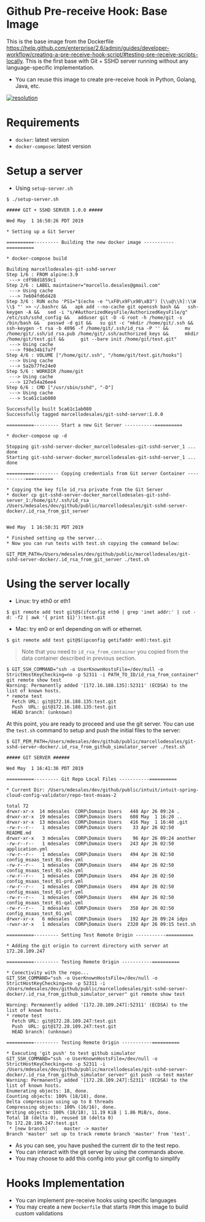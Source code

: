 # Github Pre-receive Hook: Base Image

This is the base image from the Dockerfile https://help.github.com/enterprise/2.6/admin/guides/developer-workflow/creating-a-pre-receive-hook-script/#testing-pre-receive-scripts-locally. This is the first base with Git + SSHD server running without any language-specific implementation.

* You can reuse this image to create pre-receive hook in Python, Golang, Java, etc.

[![resolution](http://dockeri.co/image/marcellodesales/git-sshd-server "Git SSHD Server Base Image")](https://hub.docker.com/r/marcellodesales/git-sshd-server/)

# Requirements

* `docker`: latest version
* `docker-compose`: latest version

# Setup a server

* Using `setup-server.sh`

```console
$ ./setup-server.sh

##### GIT + SSHD SERVER 1.0.0 #####

Wed May  1 16:50:26 PDT 2019

* Setting up a Git Server

==========--------- Building the new docker image -----------==========

* docker-compose build

Building marcellodesales-git-sshd-server
Step 1/6 : FROM alpine:3.9
 ---> cdf98d1859c1
Step 2/6 : LABEL maintainer="marcello.desales@gmail.com"
 ---> Using cache
 ---> 7e604fd6d428
Step 3/6 : RUN echo 'PS1="$(echo -e "\xF0\x9F\x90\xB3") [\\u@\\h]:\\W \\$ "' >> ~/.bashrc &&   apk add --no-cache git openssh bash &&   ssh-keygen -A &&   sed -i "s/#AuthorizedKeysFile/AuthorizedKeysFile/g" /etc/ssh/sshd_config &&   adduser git -D -G root -h /home/git -s /bin/bash &&   passwd -d git &&   su git -c "mkdir /home/git/.ssh &&      ssh-keygen -t rsa -b 4096 -f /home/git/.ssh/id_rsa -P '' &&      mv /home/git/.ssh/id_rsa.pub /home/git/.ssh/authorized_keys &&      mkdir /home/git/test.git &&      git --bare init /home/git/test.git"
 ---> Using cache
 ---> f98e34b17a7f
Step 4/6 : VOLUME ["/home/git/.ssh", "/home/git/test.git/hooks"]
 ---> Using cache
 ---> 5a2b77fe24e0
Step 5/6 : WORKDIR /home/git
 ---> Using cache
 ---> 127e54a26ee4
Step 6/6 : CMD ["/usr/sbin/sshd", "-D"]
 ---> Using cache
 ---> 5ca61c1ab080

Successfully built 5ca61c1ab080
Successfully tagged marcellodesales/git-sshd-server:1.0.0

==========--------- Start a new Git Server -----------==========

* docker-compose up -d

Stopping git-sshd-server-docker_marcellodesales-git-sshd-server_1 ... done
Starting git-sshd-server-docker_marcellodesales-git-sshd-server_1 ... done

==========--------- Copying credentials from Git server Container -----------==========

* Copying the key file id_rsa private from the Git Server
* docker cp git-sshd-server-docker_marcellodesales-git-sshd-server_1:/home/git/.ssh/id_rsa /Users/mdesales/dev/github/public/marcellodesales/git-sshd-server-docker/.id_rsa_from_git_server


Wed May  1 16:50:31 PDT 2019

* Finished setting up the server...
* Now you can run tests with test.sh copying the command below:

GIT_PEM_PATH=/Users/mdesales/dev/github/public/marcellodesales/git-sshd-server-docker/.id_rsa_from_git_server ./test.sh
```

# Using the server locally

* Linux: try eth0 or eth1

```
$ git remote add test git@$(ifconfig eth0 | grep 'inet addr:' | cut -d: -f2 | awk '{ print $1}'):test.git
```

* Mac: try en0 or en1 depending on wifi or ethernet.

```
$ git remote add test git@$(ipconfig getifaddr en0):test.git
```

> Note that you need to `id_rsa_from_container` you copied from the data container described in previous section.

```
$ GIT_SSH_COMMAND="ssh -o UserKnownHostsFile=/dev/null -o StrictHostKeyChecking=no -p 52311 -i PATH_TO_ID/id_rsa_from_container" git remote show test
Warning: Permanently added '[172.16.188.135]:52311' (ECDSA) to the list of known hosts.
* remote test
  Fetch URL: git@172.16.188.135:test.git
  Push  URL: git@172.16.188.135:test.git
  HEAD branch: (unknown)
```

At this point, you are ready to proceed and use the git server. You can use the `test.sh` command to setup and push the initial files to the server:

```console
$ GIT_PEM_PATH=/Users/mdesales/dev/github/public/marcellodesales/git-sshd-server-docker/.id_rsa_from_github_simulator_server ./test.sh

##### GIT SERVER ######

Wed May  1 16:41:36 PDT 2019

==========--------- Git Repo Local Files -----------==========

* Current Dir: /Users/mdesales/dev/github/public/intuit/intuit-spring-cloud-config-validator/repo-test-msaas-2

total 72
drwxr-xr-x  14 mdesales  CORP\Domain Users   448 Apr 26 09:24 .
drwxr-xr-x  19 mdesales  CORP\Domain Users   608 May  1 16:20 ..
drwxr-xr-x  13 mdesales  CORP\Domain Users   416 May  1 16:40 .git
-rw-r--r--   1 mdesales  CORP\Domain Users    33 Apr 26 02:50 README.md
drwxr-xr-x   3 mdesales  CORP\Domain Users    96 Apr 26 09:24 another
-rw-r--r--   1 mdesales  CORP\Domain Users   243 Apr 26 02:50 application.yml
-rw-r--r--   1 mdesales  CORP\Domain Users   494 Apr 26 02:50 config_msaas_test_01-dev.yml
-rw-r--r--   1 mdesales  CORP\Domain Users   494 Apr 26 02:50 config_msaas_test_01-e2e.yml
-rw-r--r--   1 mdesales  CORP\Domain Users   494 Apr 26 02:50 config_msaas_test_01-prd.yml
-rw-r--r--   1 mdesales  CORP\Domain Users   494 Apr 26 02:50 config_msaas_test_01-prf.yml
-rw-r--r--   1 mdesales  CORP\Domain Users   494 Apr 26 02:50 config_msaas_test_01-qal.yml
-rw-r--r--   1 mdesales  CORP\Domain Users   358 Apr 26 02:50 config_msaas_test_01.yml
drwxr-xr-x   6 mdesales  CORP\Domain Users   192 Apr 26 09:24 idps
-rwxr-xr-x   1 mdesales  CORP\Domain Users  2320 Apr 26 09:15 test.sh

==========--------- Setting Test Remote Origin -----------==========

* Adding the git origin to current directory with server at 172.28.109.247

==========--------- Testing Remote Origin -----------==========

* Conectivity with the repo...
GIT_SSH_COMMAND="ssh -o UserKnownHostsFile=/dev/null -o StrictHostKeyChecking=no -p 52311 -i /Users/mdesales/dev/github/public/marcellodesales/git-sshd-server-docker/.id_rsa_from_github_simulator_server" git remote show test

Warning: Permanently added '[172.28.109.247]:52311' (ECDSA) to the list of known hosts.
* remote test
  Fetch URL: git@172.28.109.247:test.git
  Push  URL: git@172.28.109.247:test.git
  HEAD branch: (unknown)

==========--------- Testing Remote Origin -----------==========

* Executing 'git push' to test github simulator
GIT_SSH_COMMAND="ssh -o UserKnownHostsFile=/dev/null -o StrictHostKeyChecking=no -p 52311 -i /Users/mdesales/dev/github/public/marcellodesales/git-sshd-server-docker/.id_rsa_from_github_simulator_server" git push -u test master
Warning: Permanently added '[172.28.109.247]:52311' (ECDSA) to the list of known hosts.
Enumerating objects: 18, done.
Counting objects: 100% (18/18), done.
Delta compression using up to 8 threads
Compressing objects: 100% (16/16), done.
Writing objects: 100% (18/18), 11.19 KiB | 1.86 MiB/s, done.
Total 18 (delta 0), reused 18 (delta 0)
To 172.28.109.247:test.git
 * [new branch]      master -> master
Branch 'master' set up to track remote branch 'master' from 'test'.
```

* As you can see, you have pushed the current dir to the test repo.
* You can interact with the git server by using the commands above.
* You may choose to add this config into your git config to simplify

# Hooks Implementation

* You can implement pre-receive hooks using specific languages
* You may create a new `Dockerfile` that starts `FROM` this image to build custom validations

